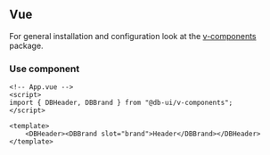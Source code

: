 ## Vue

For general installation and configuration look at the [v-components](https://www.npmjs.com/package/@db-ui/v-components) package.

### Use component

```vue App.vue
<!-- App.vue -->
<script>
import { DBHeader, DBBrand } from "@db-ui/v-components";
</script>

<template>
	<DBHeader><DBBrand slot="brand">Header</DBBrand></DBHeader>
</template>
```
